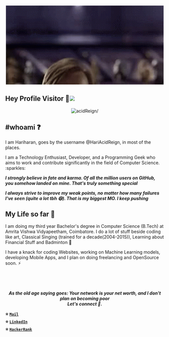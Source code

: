 <p align="center">
  <img src="https://github.com/HariAcidReign/HariAcidReign/blob/master/hellothere.gif" width="500" />
</p>

## Hey Profile Visitor :eyes:<img src="https://raw.githubusercontent.com/iampavangandhi/iampavangandhi/master/gifs/Hi.gif" width="30px">
<p align="center"> <img src=https://komarev.com/ghpvc/?username=HariAcidReign alt=acidReign/></p>

## #whoami :question: 

<p>I am Hariharan, goes by the username @HariAcidReign, in most of the places. </p>
<p>I am a Technology Enthusiast, Developer, and a Programming Geek  
who aims to work and contribute significantly in the field of Computer Science. :sparkles:<p>

<p><strong><i>I strongly believe in fate and karma. Of all the million users on GitHub, you somehow landed on mine. That's truly something special</i></strong></p>
<p><strong><i>I always strive to improve my weak points, no matter how many failures I've seen (quite a lot tbh 😄). That is my biggest MO. I keep pushing</i></strong></p>

My Life so far :rocket:
-----------
I am doing my third year Bachelor's degree in Computer Science (B.Tech) at Amrita Vishwa Vidyapeetham, Coimbatore. 
I do a lot of stuff beside coding like art, Classical Singing (trained for a decade(2004-2015)), Learning about Financial Stuff and Badminton 🌱

I have a knack for coding Websites, working on Machine Learning models, developing Mobile Apps, and I plan on doing freelancing and OpenSource soon. ⚡

![]()
---

<p align="center">
  <b><i>
    As the old age saying goes: Your network is your net worth, and I don't plan on becoming poor<br>Let's connect 💬.
  </i><b>
  
  :star: <code>[Mail](mailto:haran465@gmail.com)</code>    
  :star: <code>[LinkedIn](https://www.linkedin.com/in/hariharan-balasubramanian-2a7607187/)</code>  
  :star: <code>[HackerRank](https://www.hackerrank.com/HariAcidReign)</code>  
</p>
